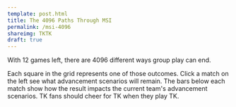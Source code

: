 ```yaml
---
template: post.html
title: The 4096 Paths Through MSI
permalink: /msi-4096
shareimg: TKTK
draft: true
---
```


With 12 games left, there are 4096 different ways group play can end.

Each square in the grid represents one of those outcomes. Click a match on the left see what advancement scenarios will remain. The bars below each match show how the result impacts the <span class='active-team'>current team's</span> advancement scenarios. <span class='active-team'>TK</span> fans should cheer for TK when they play TK.

<div id='container'>
	<div id='games'></div>
	<div id='graph'>
	</div>
</div>

<link rel="stylesheet" type="text/css" href="style.css">
<script src='../worlds-group-2017/d3_.js'></script>
<script src='graph-scroll.js'></script>
<script src='_script.js'></script>
